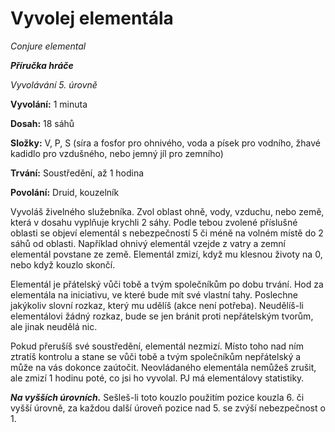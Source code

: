 # Vyvolej elementála

*Conjure elemental*

***Příručka hráče***

*Vyvolávání 5. úrovně*

**Vyvolání:** 1 minuta

**Dosah:** 18 sáhů

**Složky:** V, P, S (síra a fosfor pro ohnivého, voda a písek pro vodního, žhavé kadidlo pro vzdušného, nebo jemný jíl pro zemního)

**Trvání:** Soustředění, až 1 hodina

**Povolání:** Druid, kouzelník

Vyvoláš živelného služebníka. Zvol oblast ohně, vody, vzduchu, nebo země, která v dosahu vyplňuje krychli 2 sáhy. Podle tebou zvolené příslušné oblasti se objeví elementál s nebezpečností 5 či méně na volném místě do 2 sáhů od oblasti. Například ohnivý elementál vzejde z vatry a zemní elementál povstane ze země. Elementál zmizí, když mu klesnou životy na 0, nebo když kouzlo skončí.

Elementál je přátelský vůči tobě a tvým společníkům po dobu trvání. Hod za elementála na iniciativu, ve které bude mít své vlastní tahy. Poslechne jakýkoliv slovní rozkaz, který mu udělíš (akce není potřeba). Neudělíš-li elementálovi žádný rozkaz, bude se jen bránit proti nepřátelským tvorům, ale jinak neudělá nic.

Pokud přerušíš své soustředění, elementál nezmizí. Místo toho nad ním ztratíš kontrolu a stane se vůči tobě a tvým společníkům nepřátelský a může na vás dokonce zaútočit. Neovládaného elementála nemůžeš zrušit, ale zmizí 1 hodinu poté, co jsi ho vyvolal. PJ má elementálovy statistiky.

***Na vyšších úrovních.*** Sešleš-li toto kouzlo použitím pozice kouzla 6. či vyšší úrovně, za každou další úroveň pozice nad 5. se zvýší nebezpečnost o 1.